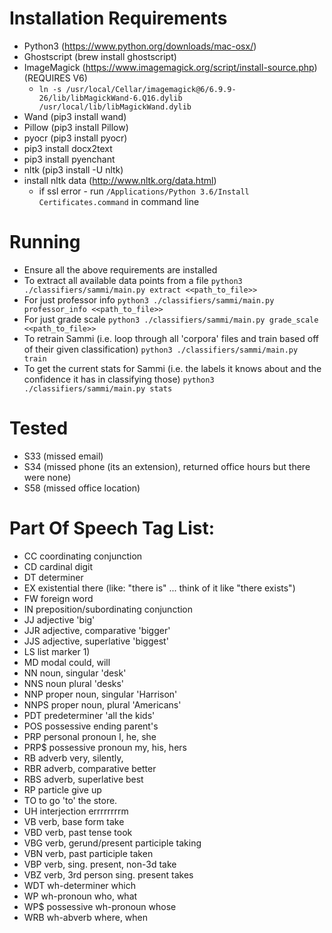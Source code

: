 
# Installation Requirements

  * Python3 (https://www.python.org/downloads/mac-osx/)
  * Ghostscript (brew install ghostscript)
  * ImageMagick (https://www.imagemagick.org/script/install-source.php) (REQUIRES V6)
    - ``ln -s /usr/local/Cellar/imagemagick@6/6.9.9-26/lib/libMagickWand-6.Q16.dylib /usr/local/lib/libMagickWand.dylib``
  * Wand (pip3 install wand)
  * Pillow (pip3 install Pillow)
  * pyocr (pip3 install pyocr)
  * pip3 install docx2text
  * pip3 install pyenchant
  * nltk (pip3 install -U nltk)
  * install nltk data (http://www.nltk.org/data.html)
    - if ssl error - run ``/Applications/Python 3.6/Install Certificates.command`` in command line

# Running

  * Ensure all the above requirements are installed
  * To extract all available data points from a file ``python3 ./classifiers/sammi/main.py extract <<path_to_file>>``
  * For just professor info ``python3 ./classifiers/sammi/main.py professor_info <<path_to_file>>``
  * For just grade scale ``python3 ./classifiers/sammi/main.py grade_scale <<path_to_file>>``
  * To retrain Sammi (i.e. loop through all 'corpora' files and train based off of their given classification) ``python3 ./classifiers/sammi/main.py train``
  * To get the current stats for Sammi (i.e. the labels it knows about and the confidence it has in classifying those) ``python3 ./classifiers/sammi/main.py stats``

# Tested

  * S33 (missed email)
  * S34 (missed phone (its an extension), returned office hours but there were none)
  * S58 (missed office location)

# Part Of Speech Tag List:

  * CC	coordinating conjunction
  * CD	cardinal digit
  * DT	determiner
  * EX	existential there (like: "there is" ... think of it like "there exists")
  * FW	foreign word
  * IN	preposition/subordinating conjunction
  * JJ	adjective	'big'
  * JJR	adjective, comparative	'bigger'
  * JJS	adjective, superlative	'biggest'
  * LS	list marker	1)
  * MD	modal	could, will
  * NN	noun, singular 'desk'
  * NNS	noun plural	'desks'
  * NNP	proper noun, singular	'Harrison'
  * NNPS	proper noun, plural	'Americans'
  * PDT	predeterminer	'all the kids'
  * POS	possessive ending	parent's
  * PRP	personal pronoun	I, he, she
  * PRP$	possessive pronoun	my, his, hers
  * RB	adverb	very, silently,
  * RBR	adverb, comparative	better
  * RBS	adverb, superlative	best
  * RP	particle	give up
  * TO	to	go 'to' the store.
  * UH	interjection	errrrrrrrm
  * VB	verb, base form	take
  * VBD	verb, past tense	took
  * VBG	verb, gerund/present participle	taking
  * VBN	verb, past participle	taken
  * VBP	verb, sing. present, non-3d	take
  * VBZ	verb, 3rd person sing. present	takes
  * WDT	wh-determiner	which
  * WP	wh-pronoun	who, what
  * WP$	possessive wh-pronoun	whose
  * WRB	wh-abverb	where, when
